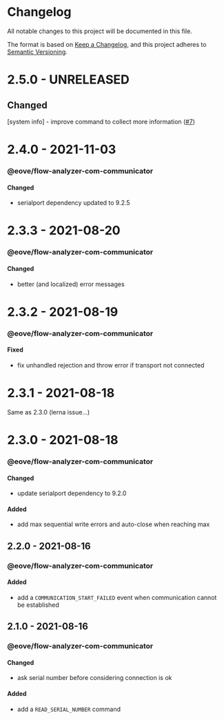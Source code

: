 # Changelog

All notable changes to this project will be documented in this file.

The format is based on [Keep a Changelog](https://keepachangelog.com/en/1.0.0/),
and this project adheres to [Semantic Versioning](https://semver.org/spec/v2.0.0.html).

# 2.5.0 - UNRELEASED

## Changed

[system info] - improve command to collect more information ([#7](https://github.com/eove/flow-analyzer-com/issues/7))

# 2.4.0 - 2021-11-03

### @eove/flow-analyzer-com-communicator

#### Changed

- serialport dependency updated to 9.2.5

# 2.3.3 - 2021-08-20

### @eove/flow-analyzer-com-communicator

#### Changed

- better (and localized) error messages

# 2.3.2 - 2021-08-19

### @eove/flow-analyzer-com-communicator

#### Fixed

- fix unhandled rejection and throw error if transport not connected

# 2.3.1 - 2021-08-18

Same as 2.3.0 (lerna issue...)

# 2.3.0 - 2021-08-18

### @eove/flow-analyzer-com-communicator

#### Changed

- update serialport dependency to 9.2.0

#### Added

- add max sequential write errors and auto-close when reaching max

## 2.2.0 - 2021-08-16

### @eove/flow-analyzer-com-communicator

#### Added

- add a `COMMUNICATION_START_FAILED` event when communication cannot be established

## 2.1.0 - 2021-08-16

### @eove/flow-analyzer-com-communicator

#### Changed

- ask serial number before considering connection is ok

#### Added

- add a `READ_SERIAL_NUMBER` command

